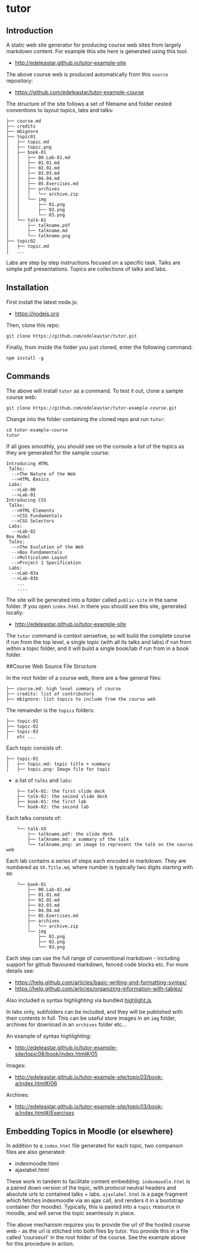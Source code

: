 tutor
=====

## Introduction

A static web site generator for producing course web sites from largely markdown content. For example this site here is generated using this tool:

 - <http://edeleastar.github.io/tutor-example-site>

The above course web is produced automatically from this `source` repository:

 - <https://github.com/edeleastar/tutor-example-course>

The structure of the site follows a set of filename and folder nested conventions to layout topics, labs and talks:

~~~
├── course.md
├── credits
├── mbignore
├── topic01
│   ├── topic.md
│   ├── topic.png
│   ├── book-01
│   │   ├── 00.Lab-01.md
│   │   ├── 01.01.md
│   │   ├── 02.02.md
│   │   ├── 03.03.md
│   │   ├── 04.04.md
│   │   ├── 05.Exercises.md
│   │   ├── archives
│   │   │   └── archive.zip
│   │   └── img
│   │       ├── 01.png
│   │       ├── 02.png
│   │       └── 03.png
│   └── talk-01
│       ├── talkname.pdf
│       ├── talkname.md
│       └── talkname.png
├── topic02
│   ├── topic.md
│   ...
~~~

Labs are step by step instructions focused on a specific task. Talks are simple pdf presentations. Topics are collections of talks and labs.

## Installation

First install the latest node.js:

- <https://nodejs.org>

Then, clone this repo:

~~~
git clone https://github.com/edeleastar/tutor.git
~~~

Finally, from inside the folder you just cloned, enter the following command:

~~~
npm install -g
~~~

## Commands

The above will install `tutor` as a command. To test it out, clone a sample course web:

~~~
git clone https://github.com/edeleastar/tutor-example-course.git
~~~

Change into the folder containing the cloned repo and run `tutor`:

~~~
cd tutor-example-course
tutor
~~~

If all goes smoothly, you should see on the console a list of the topics as they are generated for the sample course:

~~~
Introducing HTML
 Talks:
  -->The Nature of the Web
  -->HTML Basics
 Labs:
  -->Lab-00
  -->Lab-01
Introducing CSS
 Talks:
  -->HTML Elements
  -->CSS Fundamentals
  -->CSS Selectors
 Labs:
  -->Lab-02
Box Model
 Talks:
  -->The Evolution of the Web
  -->Box Fundamentals
  -->Multicolumn Layout
  -->Project 1 Specification
 Labs:
  -->Lab-03a
  -->Lab-03b
    ...
    ....
  ~~~

The site will be generated into a folder called `public-site` in the same folder. If you open `index.html` in there you should see this site, generated locally:

 - <http://edeleastar.github.io/tutor-example-site>

The `tutor` command is context sensetive, so will build the complete course if run from the top level, a single topic (with all its talks and labs) if run from within a topic folder, and it will build a single book/lab if run from in a book folder.

##Course Web Source File Structure

In the root folder of a course web, there are a few general files:

~~~
├── course.md: high level summary of course
├── credits: list of contributors
├── mbignore: list topics to include from the course web
~~~

The remainder is the `topics` folders:

~~~
├── topic-01
├── topic-02
├── topic-03
│   etc ...
~~~

Each topic consists of:

~~~
├── topic-01
│   ├── topic.md: topic title + summary
│   ├── topic.png: Image file for topic
~~~

+ a list of `talks` and `labs`:

~~~
    ├── talk-01: the first slide deck
    ├── talk-02: the second slide deck
    ├── book-01: the first lab
    └── book-02: the second lab
~~~

Each talks consists of:

~~~
    └── talk-XX
        ├── talkname.pdf: the slide deck
        ├── talkname.md: a summary of the talk
        └── talkname.png: an image to represent the talk on the course web
~~~

Each lab contains a series of steps each encoded in markdown. They are numbered as  `XX.Title.md`, where number is typically two digits starting with `00`:

~~~
    └── book-01
        ├── 00.Lab-01.md
        ├── 01.01.md
        ├── 02.02.md
        ├── 03.03.md
        ├── 04.04.md
        ├── 05.Exercises.md
        ├── archives
        │   └── archive.zip
        └── img
            ├── 01.png
            ├── 02.png
            └── 03.png
~~~

Each step can use the full range of conventional markdown - including support for github flavoured markdown, fenced code blocks etc. For more details see:

- <https://help.github.com/articles/basic-writing-and-formatting-syntax/>
- <https://help.github.com/articles/organizing-information-with-tables/>

Also included is syntax highlighting via bundled [highlight.js](https://highlightjs.org/). 

In labs only, subfolders can be included, and they will be published with their contents in full. This can be useful store images in an `img` folder, archives for download in an `archives` folder etc... 

An example of syntax highlighting:

- <http://edeleastar.github.io/tutor-example-site/topic08/book/index.html#/05>

Images:

- <http://edeleastar.github.io/tutor-example-site/topic03/book-a/index.html#/06>

Archives:

- <http://edeleastar.github.io/tutor-example-site/topic03/book-a/index.html#/Exercises>

## Embedding Topics in Moodle (or elsewhere)

In addition to a `index.html` file generated for each topic, two companion files are also generated:

- indexmoodle.html
- ajaxlabel.html

These work in tandem to facilitate content embedding. `indexmoodle.html` is a paired down version of the topic, with protocol neutral headers and absolute urls to contained talks + labs. `ajaxlabel.html` is a page fragment which fetches indexmoodle via an ajax call, and renders it in a bootstrap container (for moodle). Typically, this is pasted into a `topic` resource in moodle, and will serve the topic seamlessly in place.

The above mechanism requires you to provide the url of the hosted course web - as the url is stitched into both files by tutor. You provide this in a file called 'courseurl' in the root folder of the course. See the example above for this procedure in action.



